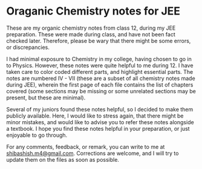 # Oraganic Chemistry notes for JEE

These are my organic chemistry notes from class 12, during my JEE preparation. These were made during class, and have not been fact checked later. Therefore, please be wary that there might be some errors, or discrepancies. 

I had minimal exposure to Chemistry in my college, having chosen to go in to Physics. However, these notes were quite helpful to me during 12. I have taken care to color coded different parts, and highlight essential parts. The notes are numbered IV - VII (these are a subset of all chemistry notes made during JEE), wherein the first page of each file contains the list of chapters covered (some sections may be missing or some unrelated sections may be present, but these are minimal). 

Several of my juniors found these notes helpful, so I decided to make them publicly available. Here, I would like to stress again, that there might be minor mistakes, and would like to advise you to refer these notes alongside a textbook. I hope you find these notes helpful in your preparation, or just enjoyable to go through. 

For any comments, feedback, or remark, you can write to me at shibashish.m4@gmail.com. Corrections are welcome, and I will try to update them on the files as soon as possible.
